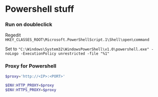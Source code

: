 # Powershell stuff

### Run on doubleclick
Regedit
`HKEY_CLASSES_ROOT\Microsoft.PowerShellScript.1\Shell\open\command`

Set to
`"C:\Windows\System32\WindowsPowerShell\v1.0\powershell.exe" -noLogo -ExecutionPolicy unrestricted -file "%1"`


### Proxy for Powershell
```powershell
$proxy='http://<IP>:<PORT>'

$ENV:HTTP_PROXY=$proxy 
$ENV:HTTPS_PROXY=$proxy
```
